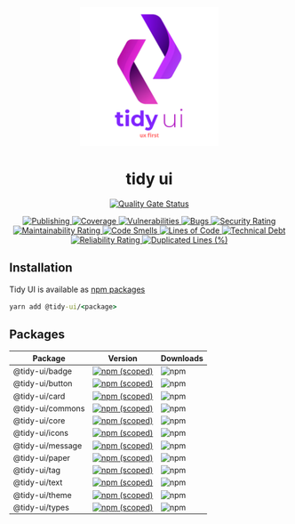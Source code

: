 <p align="center">
  <img width="250" src="https://raw.githubusercontent.com/badatt/tidy-ui/main/internals/docs/tidi-ui-logo.png" alt="Tidy UI" />
</p>

<h1 align="center">tidy ui</h1>

<p align="center">
  <a href="https://sonarcloud.io/summary/new_code?id=badatt_tidy-ui">
    <img
      src="https://sonarcloud.io/api/project_badges/measure?project=badatt_tidy-ui&metric=alert_status"
      alt="Quality Gate Status"
    />
  </a>
</p>
<p align="center">
  <a href="https://github.com/badatt/tidy-ui/actions/workflows/publish-wf.yml">
    <img src="https://github.com/badatt/tidy-ui/actions/workflows/publish-wf.yml/badge.svg" alt="Publishing" />
  </a>
  <a href="https://sonarcloud.io/summary/new_code?id=badatt_tidy-ui">
    <img src="https://sonarcloud.io/api/project_badges/measure?project=badatt_tidy-ui&metric=coverage" alt="Coverage" />
  </a>
  <a href="https://sonarcloud.io/summary/new_code?id=badatt_tidy-ui">
    <img
      src="https://sonarcloud.io/api/project_badges/measure?project=badatt_tidy-ui&metric=vulnerabilities"
      alt="Vulnerabilities"
    />
  </a>
  <a href="https://sonarcloud.io/summary/new_code?id=badatt_tidy-ui">
    <img src="https://sonarcloud.io/api/project_badges/measure?project=badatt_tidy-ui&metric=bugs" alt="Bugs" />
  </a>
  <a href="https://sonarcloud.io/summary/new_code?id=badatt_tidy-ui">
    <img
      src="https://sonarcloud.io/api/project_badges/measure?project=badatt_tidy-ui&metric=security_rating"
      alt="Security Rating"
    />
  </a>
  <a href="https://sonarcloud.io/summary/new_code?id=badatt_tidy-ui">
    <img
      src="https://sonarcloud.io/api/project_badges/measure?project=badatt_tidy-ui&metric=sqale_rating"
      alt="Maintainability Rating"
    />
  </a>
  <a href="https://sonarcloud.io/summary/new_code?id=badatt_tidy-ui">
    <img
      src="https://sonarcloud.io/api/project_badges/measure?project=badatt_tidy-ui&metric=code_smells"
      alt="Code Smells"
    />
  </a>
  <a href="https://sonarcloud.io/summary/new_code?id=badatt_tidy-ui">
    <img
      src="https://sonarcloud.io/api/project_badges/measure?project=badatt_tidy-ui&metric=ncloc"
      alt="Lines of Code"
    />
  </a>
  <a href="https://sonarcloud.io/summary/new_code?id=badatt_tidy-ui">
    <img
      src="https://sonarcloud.io/api/project_badges/measure?project=badatt_tidy-ui&metric=sqale_index"
      alt="Technical Debt"
    />
  </a>
  <a href="https://sonarcloud.io/summary/new_code?id=badatt_tidy-ui">
    <img
      src="https://sonarcloud.io/api/project_badges/measure?project=badatt_tidy-ui&metric=reliability_rating"
      alt="Reliability Rating"
    />
  </a>
  <a href="https://sonarcloud.io/summary/new_code?id=badatt_tidy-ui">
    <img
      src="https://sonarcloud.io/api/project_badges/measure?project=badatt_tidy-ui&metric=duplicated_lines_density"
      alt="Duplicated Lines (%)"
    />
  </a>
</p>

## Installation

Tidy UI is available as [npm packages](https://www.npmjs.com/search?q=%40tidy-ui)

```cmd
yarn add @tidy-ui/<package>
```

## Packages

<table>
  <thead>
    <tr><th>Package</th><th>Version</th><th>Downloads</th></tr>
  </thead>
  <tbody>
  <tr>
    <td>@tidy-ui/badge</td>
    <td><a href="https://www.npmjs.com/package/@tidy-ui/badge"><img alt="npm (scoped)" src="https://img.shields.io/npm/v/@tidy-ui/badge"></a></td>
    <td><img alt="npm" src="https://img.shields.io/npm/dw/@tidy-ui/badge"></td>
  </tr>
  <tr>
    <td>@tidy-ui/button</td>
    <td><a href="https://www.npmjs.com/package/@tidy-ui/button"><img alt="npm (scoped)" src="https://img.shields.io/npm/v/@tidy-ui/button"></a></td>
    <td><img alt="npm" src="https://img.shields.io/npm/dw/@tidy-ui/button"></td>
  </tr>
  <tr>
    <td>@tidy-ui/card</td>
    <td><a href="https://www.npmjs.com/package/@tidy-ui/card"><img alt="npm (scoped)" src="https://img.shields.io/npm/v/@tidy-ui/card"></a></td>
    <td><img alt="npm" src="https://img.shields.io/npm/dw/@tidy-ui/card"></td>
  </tr>
  <tr>
    <td>@tidy-ui/commons</td>
    <td><a href="https://www.npmjs.com/package/@tidy-ui/commons"><img alt="npm (scoped)" src="https://img.shields.io/npm/v/@tidy-ui/commons"></a></td>
    <td><img alt="npm" src="https://img.shields.io/npm/dw/@tidy-ui/commons"></td>
  </tr>
  <tr>
    <td>@tidy-ui/core</td>
    <td><a href="https://www.npmjs.com/package/@tidy-ui/core"><img alt="npm (scoped)" src="https://img.shields.io/npm/v/@tidy-ui/core"></a></td>
    <td><img alt="npm" src="https://img.shields.io/npm/dw/@tidy-ui/core"></td>
  </tr>
  <tr>
    <td>@tidy-ui/icons</td>
    <td><a href="https://www.npmjs.com/package/@tidy-ui/icons"><img alt="npm (scoped)" src="https://img.shields.io/npm/v/@tidy-ui/icons"></a></td>
    <td><img alt="npm" src="https://img.shields.io/npm/dw/@tidy-ui/icons"></td>
  </tr>
  <tr>
    <td>@tidy-ui/message</td>
    <td><a href="https://www.npmjs.com/package/@tidy-ui/message"><img alt="npm (scoped)" src="https://img.shields.io/npm/v/@tidy-ui/message"></a></td>
    <td><img alt="npm" src="https://img.shields.io/npm/dw/@tidy-ui/message"></td>
  </tr>
  <tr>
    <td>@tidy-ui/paper</td>
    <td><a href="https://www.npmjs.com/package/@tidy-ui/paper"><img alt="npm (scoped)" src="https://img.shields.io/npm/v/@tidy-ui/paper"></a></td>
    <td><img alt="npm" src="https://img.shields.io/npm/dw/@tidy-ui/paper"></td>
  </tr>
  <tr>
    <td>@tidy-ui/tag</td>
    <td><a href="https://www.npmjs.com/package/@tidy-ui/tag"><img alt="npm (scoped)" src="https://img.shields.io/npm/v/@tidy-ui/tag"></a></td>
    <td><img alt="npm" src="https://img.shields.io/npm/dw/@tidy-ui/tag"></td>
  </tr>
  <tr>
    <td>@tidy-ui/text</td>
    <td><a href="https://www.npmjs.com/package/@tidy-ui/text"><img alt="npm (scoped)" src="https://img.shields.io/npm/v/@tidy-ui/text"></a></td>
    <td><img alt="npm" src="https://img.shields.io/npm/dw/@tidy-ui/text"></td>
  </tr>
  <tr>
    <td>@tidy-ui/theme</td>
    <td><a href="https://www.npmjs.com/package/@tidy-ui/theme"><img alt="npm (scoped)" src="https://img.shields.io/npm/v/@tidy-ui/theme"></a></td>
    <td><img alt="npm" src="https://img.shields.io/npm/dw/@tidy-ui/theme"></td>
  </tr>
  <tr>
    <td>@tidy-ui/types</td>
    <td><a href="https://www.npmjs.com/package/@tidy-ui/types"><img alt="npm (scoped)" src="https://img.shields.io/npm/v/@tidy-ui/types"></a></td>
    <td><img alt="npm" src="https://img.shields.io/npm/dw/@tidy-ui/types"></td>
  </tr>
  </tbody>
</table>
